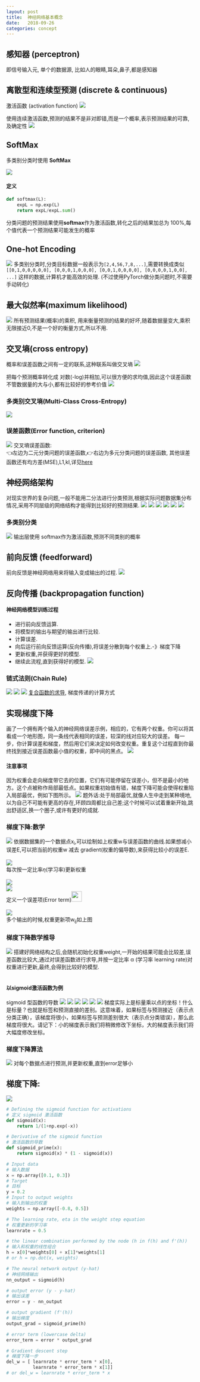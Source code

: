 ```yaml
---
layout: post
title:  神经网络基本概念
date:   2018-09-26
categories: concept
---
```


## 感知器 (perceptron)
即信号输入元, 单个的数据源, 比如人的眼睛,耳朵,鼻子,都是感知器<br>

## 离散型和连续型预测 (discrete & continuous)
激活函数 (activation function)
![](/resource/basic_concept/activate_function.png)


使用连续激活函数,预测的结果不是非对即错,而是一个概率,表示预测结果的可靠,及确定性
![](/resource/basic_concept/activate_function2.png)

## SoftMax
多类别分类时使用 **SoftMax**

![](/resource/basic_concept/activate_function3.png)
#### 定义
``` python
def softmax(L):
    expL = np.exp(L)
    return expL/expL.sum()
```

分类问题的预测结果使用**softmax**作为激活函数,转化之后的结果加总为 100%,每个值代表一个预测结果可能发生的概率

## One-hot Encoding
![](/resource/basic_concept/one-hot.png)
多类别分类时,分类目标数据一般表示为``[2,4,56,7,8,...]``,需要转换成类似
``[[0,1,0,0,0,0,0],
[0,0,0,1,0,0,0],
[0,0,1,0,0,0,0],
[0,0,0,0,1,0,0],
...]``
这样的数据,计算机才能高效的处理.
<span>(不过使用PyTorch做分类问题时,不需要手动转化)</span>

## 最大似然率(maximum likelihood)
![](/resource/basic_concept/maximum_likelihood.png)
所有预测结果(概率)的乘积, 用来衡量预测的结果的好坏,随着数据量变大,乘积无限接近0,不是一个好的衡量方式,所以不用.

## 交叉墒(cross entropy)
概率和误差函数之间有一定的联系,这种联系叫做交叉墒
![](/resource/basic_concept/cross_entropy.png)

把每个预测概率转化成 对数(-log)并相加,可以很方便的求均值,因此这个误差函数不管数据量的大与小,都有比较好的参考价值
![](/resource/basic_concept/cross_entropy2.png)

### 多类别交叉墒(Multi-Class Cross-Entropy)
![](/resource/basic_concept/cross_entropy3.png)

### 误差函数(Error function, criterion)
![](/resource/basic_concept/error_function.png)
交叉墒误差函数:<br>👈左边为二元分类问题的误差函数,👉右边为多元分类问题的误差函数,
其他误差函数还有均方差(MSE),L1,kl,详见[here](https://pytorch.org/docs/stable/nn.html#id50)

## 神经网络架构
对现实世界的复杂问题,一般不能用二分法进行分类预测,根据实际问题数据集分布情况,采用不同层级的网络结构才能得到比较好的预测结果.
![](/resource/basic_concept/neuro_network_architect.png)
![](/resource/basic_concept/neuro_network_architect2.png)
![](/resource/basic_concept/neuro_network_architect3.png)
![](/resource/basic_concept/neuro_network_architect4.png)
![](/resource/basic_concept/neuro_network_architect5.png)
![](/resource/basic_concept/neuro_network_architect6.png)

### 多类别分类
![](/resource/basic_concept/neuro_network_architect7.png)
输出层使用 softmax作为激活函数,预测不同类别的概率

## 前向反馈 (feedforward)
前向反馈是神经网络用来将输入变成输出的过程.
![](/resource/basic_concept/nn_error_fuction.png)

## 反向传播 (backpropagation function)
#### 神经网络模型训练过程
* 进行前向反馈运算.
* 将模型的输出与期望的输出进行比较.
* 计算误差.
* 向后运行前向反馈运算(反向传播),将误差分散到每个权重上.-》梯度下降
* 更新权重,并获得更好的模型.
* 继续此流程,直到获得好的模型.
![](/resource/basic_concept/back_propagation.png)

### 链式法则(Chain Rule)
![](/resource/basic_concept/chain_rule.png)
![](/resource/basic_concept/chain_rule2.png)
![](/resource/basic_concept/chain_rule3.png)
[复合函数的求导](https://baike.baidu.com/item/复合函数求导法则/15792114?fr=aladdin),
梯度传递的计算方式

## 实现梯度下降
画了一个拥有两个输入的神经网络误差示例，相应的，它有两个权重。你可以将其看成一个地形图，同一条线代表相同的误差，较深的线对应较大的误差。
每一步，你计算误差和梯度，然后用它们来决定如何改变权重。重复这个过程直到你最终找到接近误差函数最小值的权重，即中间的黑点。
![](/resource/basic_concept/gradient_descent3.png)
#### 注意事项
因为权重会走向梯度带它去的位置，它们有可能停留在误差小，但不是最小的地方。这个点被称作局部最低点。如果权重初始值有错，梯度下降可能会使得权重陷入局部最优，例如下图所示。
![](/resource/basic_concept/local_minimal.png)
<span>题外话:处于局部最优,就像人生中走到某种境地,以为自己不可能有更高的存在,环顾四周都比自己差;这个时候可以试着重新开始,跳出舒适区,换一个圈子,或许有更好的成就.</span>

### 梯度下降:数学
![](/resource/basic_concept/gradient_descent4.png)
依据数据集的一个数据点x<sub>i</sub>,可以绘制如上权重w与误差函数的曲线.如果想减小误差E,可以把当前的权重w 减去 gradient(权重的偏导数),来获得比较小的误差E.<br><br>
<img style="width:auto" src="/resource/basic_concept/gradient_descent5.png">
<br>每次按一定比率*η*(学习率)更新权重<br><br>
<img style="width:auto" src="/resource/basic_concept/gradient_descent6.png"><br>
<img style="width:auto" src="/resource/basic_concept/gradient_descent7.png">
<br> 定义一个误差项(Error term)<img style="width:auto;height:2.0em" src="/resource/basic_concept/error_term.png"><br><br>
<img style="width:auto" src="/resource/basic_concept/gradient_descent8.png">
<br>多个输出的时候,权重更新项w<sub>ij</sub>如上图


### 梯度下降数学推导
![](/resource/basic_concept/gradient_descent.png)
搭建好网络结构之后,会随机初始化权重weight,一开始的结果可能会比较差,误差函数比较大,通过对误差函数进行求导,并按一定比率 α (学习率 learning rate)对权重进行更新,最终,会得到比较好的模型.<br><br>
#### 以sigmoid激活函数为例
sigmoid 型函数的导数
<img style="width:auto" src="/resource/basic_concept/calculus_1.png">
![](/resource/basic_concept/calculus_2.png)
![](/resource/basic_concept/calculus_3.png)
![](/resource/basic_concept/calculus_4.png)
![](/resource/basic_concept/calculus_5.png)
![](/resource/basic_concept/calculus_6.png)
梯度实际上是标量乘以点的坐标！什么是标量？也就是标签和预测直接的差别。这意味着，如果标签与预测接近（表示点分类正确），该梯度将很小，如果标签与预测差别很大（表示点分类错误），那么此梯度将很大。请记下：小的梯度表示我们将稍微修改下坐标，大的梯度表示我们将大幅度修改坐标。

### 梯度下降算法
![](/resource/basic_concept/gradient_descent2.png)
对每个数据点进行预测,并更新权重,直到error足够小

## 梯度下降:
![](/resource/basic_concept/gradient_descent9.png)
```python
# Defining the sigmoid function for activations
# 定义 sigmoid 激活函数
def sigmoid(x):
    return 1/(1+np.exp(-x))

# Derivative of the sigmoid function
# 激活函数的导数
def sigmoid_prime(x):
    return sigmoid(x) * (1 - sigmoid(x))

# Input data
# 输入数据
x = np.array([0.1, 0.3])
# Target
# 目标
y = 0.2
# Input to output weights
# 输入到输出的权重
weights = np.array([-0.8, 0.5])

# The learning rate, eta in the weight step equation
# 权重更新的学习率
learnrate = 0.5

# the linear combination performed by the node (h in f(h) and f'(h))
# 输入和权重的线性组合
h = x[0]*weights[0] + x[1]*weights[1]
# or h = np.dot(x, weights)

# The neural network output (y-hat)
# 神经网络输出
nn_output = sigmoid(h)

# output error (y - y-hat)
# 输出误差
error = y - nn_output

# output gradient (f'(h))
# 输出梯度
output_grad = sigmoid_prime(h)

# error term (lowercase delta)
error_term = error * output_grad

# Gradient descent step
# 梯度下降一步
del_w = [ learnrate * error_term * x[0],
          learnrate * error_term * x[1]]
# or del_w = learnrate * error_term * x
```
